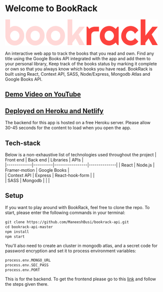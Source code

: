 # Welcome to BookRack

![bookrack](/assets/bookrack.png)

An interactive web app to track the books that you read and own. Find any title using the Google Books API integrated with the app and add them to your personal library,
Keep track of the books status by marking it complete or own so that you always know which books you have read. BookRack is built using React, Context API, SASS, Node/Express, Mongodb Atlas and Google Books API.

## [Demo Video on YouTube](https://youtu.be/e2J5Ckc1Ooc)

## [Deployed on Heroku and Netlify](https://bookrack-sudokun.netlify.app/)

The backend for this app is hosted on a free Heroku server. Please allow 30-45 seconds for the content to load when you open the app.

## Tech-stack

Below is a non-exhaustive list of technologies used throughout the project
| Front end | Back end | Libraries | APIs |  
|-------------|----------|-----------------|--------------|
| React | Node.js | Framer-motion | Google Books |  
| Context API | Express | React-hook-form | |  
| SASS | Mongodb | | |

## Setup

If you want to play around with BookRack, feel free to clone the repo. To start, please enter the following commands in your terminal:

```
git clone https://github.com/ManeeshBusi/bookrack-api.git
cd bookrack-api-master
npm install
npm start
```

You'll also need to create an cluster in mongodb atlas, and a secret code for password encryption and set it to process environment variables:

```
process.env.MONGO_URL
process.env.SEC_PASS
process.env.PORT
```

This is for the backend. To get the frontend please go to this [link](https://github.com/ManeeshBusi/bookrack-client) and follow the steps given there.
